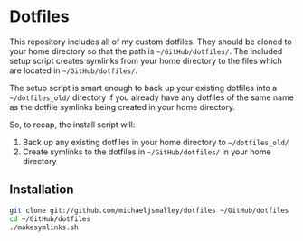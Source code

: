 Dotfiles
========
This repository includes all of my custom dotfiles.  They should be cloned to
your home directory so that the path is `~/GitHub/dotfiles/`.  The included setup
script creates symlinks from your home directory to the files which are located
in `~/GitHub/dotfiles/`.

The setup script is smart enough to back up your existing dotfiles into a
`~/dotfiles_old/` directory if you already have any dotfiles of the same name as
the dotfile symlinks being created in your home directory.

So, to recap, the install script will:

1. Back up any existing dotfiles in your home directory to `~/dotfiles_old/`
2. Create symlinks to the dotfiles in `~/GitHub/dotfiles/` in your home directory

Installation
------------

``` bash
git clone git://github.com/michaeljsmalley/dotfiles ~/GitHub/dotfiles
cd ~/GitHub/dotfiles
./makesymlinks.sh
```
